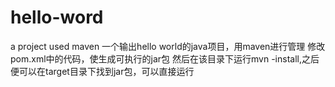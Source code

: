 # hello-word
a project used maven
一个输出hello world的java项目，用maven进行管理
修改pom.xml中的代码，使生成可执行的jar包
然后在该目录下运行mvn -install,之后便可以在target目录下找到jar包，可以直接运行
